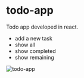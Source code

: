 # todo-app
Todo app developed in react.
* add a new task
* show all
* show completed
* show remaining

![todo-app](https://user-images.githubusercontent.com/19623279/142268026-0e1f500d-e497-4038-a326-de1c15e841ed.png)
